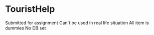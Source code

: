# TouristHelp

Submitted for assignment 
Can't be used in real life situation
All item is dummies
No DB set
